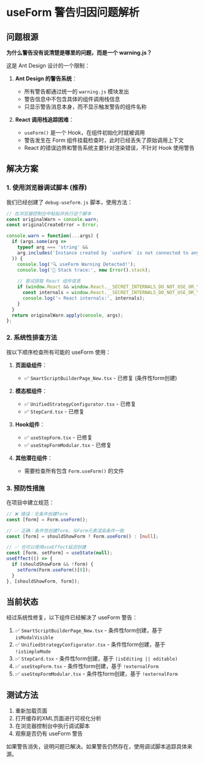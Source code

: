 # useForm 警告归因问题解析

## 问题根源

**为什么警告没有说清楚是哪里的问题，而是一个 warning.js？**

这是 Ant Design 设计的一个限制：

1. **Ant Design 的警告系统**：
   - 所有警告都通过统一的 `warning.js` 模块发出
   - 警告信息中不包含具体的组件调用栈信息
   - 只显示警告消息本身，而不显示触发警告的组件名称

2. **React 调用栈追踪困难**：
   - `useForm()` 是一个 Hook，在组件初始化时就被调用
   - 警告发生在 Form 组件挂载检查时，此时已经丢失了原始调用上下文
   - React 的错误边界和警告系统主要针对渲染错误，不针对 Hook 使用警告

## 解决方案

### 1. 使用浏览器调试脚本 (推荐)

我们已经创建了 `debug-useform.js` 脚本，使用方法：

```javascript
// 在浏览器控制台中粘贴并执行这个脚本
const originalWarn = console.warn;
const originalCreateError = Error;

console.warn = function(...args) {
  if (args.some(arg => 
    typeof arg === 'string' && 
    arg.includes('Instance created by `useForm` is not connected to any Form element')
  )) {
    console.log('🔍 useForm Warning Detected!');
    console.log('📍 Stack trace:', new Error().stack);
    
    // 尝试获取 React 组件信息
    if (window.React && window.React.__SECRET_INTERNALS_DO_NOT_USE_OR_YOU_WILL_BE_FIRED) {
      const internals = window.React.__SECRET_INTERNALS_DO_NOT_USE_OR_YOU_WILL_BE_FIRED;
      console.log('⚛️ React internals:', internals);
    }
  }
  return originalWarn.apply(console, args);
};
```

### 2. 系统性排查方法

按以下顺序检查所有可能的 useForm 使用：

1. **页面级组件**：
   - ✅ `SmartScriptBuilderPage_New.tsx` - 已修复 (条件性form创建)

2. **模态框组件**：
   - ✅ `UnifiedStrategyConfigurator.tsx` - 已修复
   - ✅ `StepCard.tsx` - 已修复

3. **Hook组件**：
   - ✅ `useStepForm.tsx` - 已修复
   - ✅ `useStepFormModular.tsx` - 已修复

4. **其他潜在组件**：
   - 需要检查所有包含 `Form.useForm()` 的文件

### 3. 预防性措施

在项目中建立规范：

```typescript
// ❌ 错误：无条件创建form
const [form] = Form.useForm();

// ✅ 正确：条件性创建form，与Form元素渲染条件一致
const [form] = shouldShowForm ? Form.useForm() : [null];

// ✅ 也可以使用useEffect延迟创建
const [form, setForm] = useState(null);
useEffect(() => {
  if (shouldShowForm && !form) {
    setForm(Form.useForm()[0]);
  }
}, [shouldShowForm, form]);
```

## 当前状态

经过系统性修复，以下组件已经解决了 useForm 警告：

1. ✅ `SmartScriptBuilderPage_New.tsx` - 条件性form创建，基于 `isModalVisible`
2. ✅ `UnifiedStrategyConfigurator.tsx` - 条件性form创建，基于 `!isSimpleMode`
3. ✅ `StepCard.tsx` - 条件性form创建，基于 `(isEditing || editable)`
4. ✅ `useStepForm.tsx` - 条件性form创建，基于 `!externalForm`
5. ✅ `useStepFormModular.tsx` - 条件性form创建，基于 `!externalForm`

## 测试方法

1. 重新加载页面
2. 打开缓存的XML页面进行可视化分析
3. 在浏览器控制台中执行调试脚本
4. 观察是否仍有 useForm 警告

如果警告消失，说明问题已解决。如果警告仍然存在，使用调试脚本追踪具体来源。